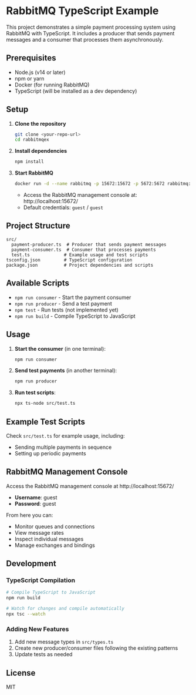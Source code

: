 # RabbitMQ TypeScript Example

This project demonstrates a simple payment processing system using RabbitMQ with TypeScript. It includes a producer that sends payment messages and a consumer that processes them asynchronously.

## Prerequisites

- Node.js (v14 or later)
- npm or yarn
- Docker (for running RabbitMQ)
- TypeScript (will be installed as a dev dependency)

## Setup

1. **Clone the repository**
   ```bash
   git clone <your-repo-url>
   cd rabbitmqex
   ```

2. **Install dependencies**
   ```bash
   npm install
   ```

3. **Start RabbitMQ**
   ```bash
   docker run -d --name rabbitmq -p 15672:15672 -p 5672:5672 rabbitmq:3-management
   ```
   - Access the RabbitMQ management console at: http://localhost:15672/
   - Default credentials: `guest` / `guest`

## Project Structure

```
src/
  payment-producer.ts  # Producer that sends payment messages
  payment-consumer.ts  # Consumer that processes payments
  test.ts             # Example usage and test scripts
tsconfig.json         # TypeScript configuration
package.json          # Project dependencies and scripts
```

## Available Scripts

- `npm run consumer` - Start the payment consumer
- `npm run producer` - Send a test payment
- `npm test` - Run tests (not implemented yet)
- `npm run build` - Compile TypeScript to JavaScript

## Usage

1. **Start the consumer** (in one terminal):
   ```bash
   npm run consumer
   ```

2. **Send test payments** (in another terminal):
   ```bash
   npm run producer
   ```

3. **Run test scripts**:
   ```bash
   npx ts-node src/test.ts
   ```

## Example Test Scripts

Check `src/test.ts` for example usage, including:
- Sending multiple payments in sequence
- Setting up periodic payments

## RabbitMQ Management Console

Access the RabbitMQ management console at http://localhost:15672/

- **Username**: guest
- **Password**: guest

From here you can:
- Monitor queues and connections
- View message rates
- Inspect individual messages
- Manage exchanges and bindings

## Development

### TypeScript Compilation

```bash
# Compile TypeScript to JavaScript
npm run build

# Watch for changes and compile automatically
npx tsc --watch
```

### Adding New Features

1. Add new message types in `src/types.ts`
2. Create new producer/consumer files following the existing patterns
3. Update tests as needed

## License

MIT